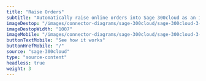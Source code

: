 ```yaml
---
title: "Raise Orders"
subtitle: "Automatically raise online orders into Sage 300cloud as an invoice or sales order."
imageDestop: "/images/connector-diagrams/sage-300cloud/sage-300cloud-3-desk.svg"
imageDestopWidth: "1007"
imageMobile: "/images/connector-diagrams/sage-300cloud/sage-300cloud-3-mobile.svg"
buttonTextMobile: "See how it works"
buttonHrefMobile: "/" 
source: "sage-300cloud"
type: "source-content"
headless: true
weight: 3
---
```

